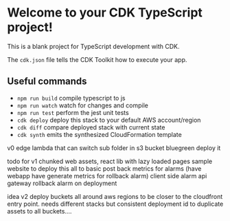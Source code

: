 # Welcome to your CDK TypeScript project!

This is a blank project for TypeScript development with CDK.

The `cdk.json` file tells the CDK Toolkit how to execute your app.

## Useful commands

 * `npm run build`   compile typescript to js
 * `npm run watch`   watch for changes and compile
 * `npm run test`    perform the jest unit tests
 * `cdk deploy`      deploy this stack to your default AWS account/region
 * `cdk diff`        compare deployed stack with current state
 * `cdk synth`       emits the synthesized CloudFormation template

v0
edge lambda that can switch sub folder in s3 bucket
bluegreen deploy it

todo for v1
chunked web assets, react lib with lazy loaded pages
sample website to deploy this all to
basic post back metrics for alarms (have webapp have generate metrics for rollback alarm)
client side alarm api gateway
rollback alarm on deployment

idea v2
deploy buckets all around aws regions to be closer to the cloudfront entry point. needs different stacks but consistent deployment id to duplicate assets to all buckets....